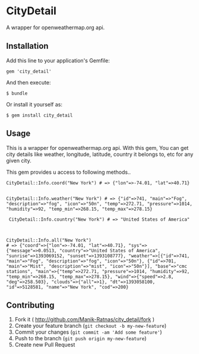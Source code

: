 # CityDetail

A wrapper for openweathermap.org api.

## Installation

Add this line to your application's Gemfile:

    gem 'city_detail'

And then execute:

    $ bundle

Or install it yourself as:

    $ gem install city_detail

## Usage

This is a wrapper for openweathermap.org api. With this gem, You can get city details like weather, longitude, latitude, country it belongs to, etc for any given city. 

 This gem provides u access to following methods..


	CityDetail::Info.coord("New York") # => {"lon"=>-74.01, "lat"=>40.71}


    CityDetail::Info.weather("New York") # => {"id"=>741, "main"=>"Fog", "description"=>"fog", "icon"=>"50n", "temp"=>272.71, "pressure"=>1014, "humidity"=>92, "temp_min"=>268.15, "temp_max"=>278.15}

     CityDetail::Info.country("New York") # => "United States of America"



	CityDetail::Info.all("New York") 
    # => {"coord"=>{"lon"=>-74.01, "lat"=>40.71}, "sys"=>{"message"=>0.0513, "country"=>"United States of America", "sunrise"=>1393069152, "sunset"=>1393108777}, "weather"=>[{"id"=>741, "main"=>"Fog", "description"=>"fog", "icon"=>"50n"}, {"id"=>701, "main"=>"Mist", "description"=>"mist", "icon"=>"50n"}], "base"=>"cmc stations", "main"=>{"temp"=>272.71, "pressure"=>1014, "humidity"=>92, "temp_min"=>268.15, "temp_max"=>278.15}, "wind"=>{"speed"=>2.8, "deg"=>258.503}, "clouds"=>{"all"=>1}, "dt"=>1393058100, "id"=>5128581, "name"=>"New York", "cod"=>200}


## Contributing

1. Fork it ( http://github.com/Manik-Ratnas/city_detail/fork )
2. Create your feature branch (`git checkout -b my-new-feature`)
3. Commit your changes (`git commit -am 'Add some feature'`)
4. Push to the branch (`git push origin my-new-feature`)
5. Create new Pull Request
